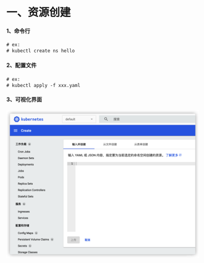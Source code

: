 # 一、资源创建

#### 1、命令行

```shell
# ex:
# kubectl create ns hello
```

#### 2、配置文件

```shell
# ex:
# kubectl apply -f xxx.yaml
```

#### 3、可视化界面

![img.png](images/k8s-actual-01.png)
